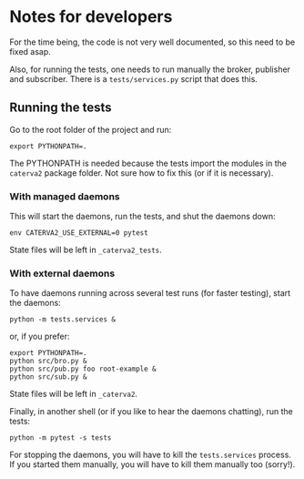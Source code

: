 # Notes for developers

For the time being, the code is not very well documented, so this need to be fixed asap.

Also, for running the tests, one needs to run manually the broker, publisher and subscriber.
There is a `tests/services.py` script that does this.

## Running the tests

Go to the root folder of the project and run:

```shell
export PYTHONPATH=.
```

The PYTHONPATH is needed because the tests import the modules in the `caterva2` package folder.
Not sure how to fix this (or if it is necessary).

### With managed daemons

This will start the daemons, run the tests, and shut the daemons down:

```shell
env CATERVA2_USE_EXTERNAL=0 pytest
```

State files will be left in `_caterva2_tests`.

### With external daemons

To have daemons running across several test runs (for faster testing), start the daemons:

```shell
python -m tests.services &
```

or, if you prefer:

```shell
export PYTHONPATH=.
python src/bro.py &
python src/pub.py foo root-example &
python src/sub.py &
```

State files will be left in `_caterva2`.

Finally, in another shell (or if you like to hear the daemons chatting), run the tests:

```shell
python -m pytest -s tests
```

For stopping the daemons, you will have to kill the `tests.services` process.
If you started them manually, you will have to kill them manually too (sorry!).
